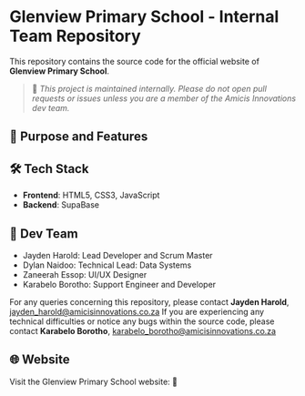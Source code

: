 # Glenview Primary School - Internal Team Repository

This repository contains the source code for the official website of **Glenview Primary School**.

> 📢 _This project is maintained internally. Please do not open pull requests or issues unless you are a member of the Amicis Innovations dev team._

## 📌 Purpose and Features

## 🛠️ Tech Stack
- **Frontend**: HTML5, CSS3, JavaScript
- **Backend**: SupaBase

## 👥 Dev Team
- Jayden Harold: Lead Developer and Scrum Master
- Dylan Naidoo: Technical Lead: Data Systems
- Zaneerah Essop: UI/UX Designer
- Karabelo Borotho: Support Engineer and Developer

For any queries concerning this repository, please contact **Jayden Harold**, jayden_harold@amicisinnovations.co.za
If you are experiencing any technical difficulties or notice any bugs within the source code, please contact **Karabelo Borotho**, karabelo_borotho@amicisinnovations.co.za

## 🌐 Website

Visit the Glenview Primary School website: 
🔗


